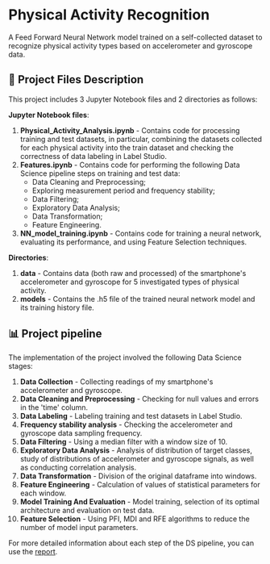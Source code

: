# Physical Activity Recognition
A Feed Forward Neural Network model trained on a self-collected dataset to recognize physical activity types based on accelerometer and gyroscope data.
## :open_file_folder: Project Files Description
This project includes 3 Jupyter Notebook files and 2 directories as follows:

**Jupyter Notebook files**:
1. **Physical_Activity_Analysis.ipynb** - Contains code for processing training and test datasets, in particular, combining the datasets collected for each physical activity into the train dataset and checking the correctness of data labeling in Label Studio.
2. **Features.ipynb** - Contains code for performing the following Data Science pipeline steps on training and test data:
   - Data Cleaning and Preprocessing;
   - Exploring measurement period and frequency stability;
   - Data Filtering;
   - Exploratory Data Analysis;
   - Data Transformation;
   - Feature Engineering.
3. **NN_model_training.ipynb** - Contains code for training a neural network, evaluating its performance, and using Feature Selection techniques.

**Directories**:
1. **data** - Contains data (both raw and processed) of the smartphone's accelerometer and gyroscope for 5 investigated types of physical activity.
2. **models** - Contains the .h5 file of the trained neural network model and its training history file.

## :bar_chart: Project pipeline
The implementation of the project involved the following Data Science stages:
1. **Data Collection** - Collecting readings of my smartphone's accelerometer and gyroscope.
2. **Data Cleaning and Preprocessing** - Checking for null values ​​and errors in the 'time' column.
3. **Data Labeling** - Labeling training and test datasets in Label Studio.
4. **Frequency stability analysis** - Checking the accelerometer and gyroscope data sampling frequency.
5. **Data Filtering** - Using a median filter with a window size of 10.
6. **Exploratory Data Analysis** - Analysis of distribution of target classes, study of distributions of accelerometer and gyroscope signals, as well as conducting correlation analysis.
7. **Data Transformation** - Division of the original dataframe into windows.
8. **Feature Engineering** - Calculation of values ​​of statistical parameters for each window.
9. **Model Training And Evaluation** - Model training, selection of its optimal architecture and evaluation on test data.
10. **Feature Selection** - Using PFI, MDI and RFE algorithms to reduce the number of model input parameters.

For more detailed information about each step of the DS pipeline, you can use the [report](https://github.com/Mykhailo20/DS_Bootcamp_2023/tree/main/Homework_6/Report).

